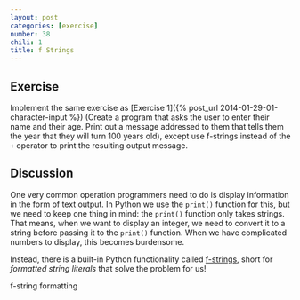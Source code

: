 ```yaml
---
layout: post
categories: [exercise]
number: 38
chili: 1
title: f Strings
---
```


## Exercise

Implement the same exercise as [Exercise 1]({% post_url 2014-01-29-01-character-input %}) (Create a program that asks the user to enter their name and their age. Print out a message addressed to them that tells them the year that they will turn 100 years old), except use f-strings instead of the `+` operator to print the resulting output message.

## Discussion

One very common operation programmers need to do is display information in the form of text output. In Python we use the `print()` function for this, but we need to keep one thing in mind: the `print()` function only takes strings. That means, when we want to display an integer, we need to convert it to a string before passing it to the `print()` function. When we have complicated numbers to display, this becomes burdensome.

Instead, there is a built-in Python functionality called [f-strings](https://docs.python.org/3/tutorial/inputoutput.html#formatted-string-literals), short for _formatted string literals_ that solve the problem for us!







f-string formatting
